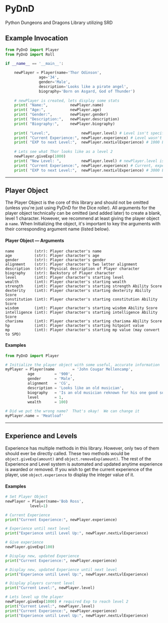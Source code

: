 # PyDnD
Python Dungeons and Dragons Library utilizing SRD


## Example Invocation

```python
from PyDnD import Player
from PyDnD import Roll

if __name__ == '__main__':
		
	newPlayer = Player(name='Thor Odinson', 
			   age='34', 
			   gender='Male', 
			   description='Looks like a pirate angel', 
			   biography='Born on Asgard, God of Thunder')
		
	# newPlayer is created, lets display some stats
	print( "Name:",          newPlayer.name)
	print( "Age:",           newPlayer.age)
	print( "Gender:",        newPlayer.gender)
	print( "Description:",   newPlayer.description)
	print( "Biography:",     newPlayer.biography)
	
	print( "Level:",              newPlayer.level) # Level isn't specified in creation, so level is 1
	print( "Current Experience:", newPlayer.experience) # Level wasn't specified, so current xp is 0
	print( "EXP to next Level:",  newPlayer.nextLvlExperience) # 1000 Experience is required to get to level 2
	
	# Lets see what Thor looks like as a level 2
	newPlayer.giveExp(1000)
	print( "New Level: ",         newPlayer.level) # newPlayer.level is automatically increased when XP threshold increases
	print( "Current Experience:", newPlayer.experience) # Current, experience after leveling up
	print( "EXP to next Level:",  newPlayer.nextLvlExperience) # 3000 Experience is required to get to level 3
  ```
***

## Player Object

  The Player Object is the core of this library and should not be omitted (unless you're just using PyDnD for the Dice roller).  All arguments for the player object technically can be omitted (and added later) to create a blank, level 1 character.  However, we recommend at least giving the player object a `name`.  When Initializing the object, it's important to key the arguments with their corresponding argument name (listed below).
  
#### Player Object — Arguments
```
name         (str): Player character's name
age          (str): Player character's age
gender       (str): Player character's gender
alignment    (str): Player character's two letter alignment
description  (str): Physical description of Player character
biography    (str): Backstory of Player character	
level        (int): Player character's starting level
wealth       (int): Player character's starting wealth	
strength     (int): Player character's starting strength Ability Score
dexterity    (int): Player character's starting dexterity Ability Score
constitution (int): Player character's starting constitution Ability Score
wisdom       (int): Player character's starting wisdom Ability Score
intelligence (int): Player character's starting intelligence Ability Score
charisma     (int): Player character's starting charisma Ability Score
hp           (int): Player character's starting hitpoint value
mp           (int): Player character's starting mp value (may convert to SPD)
```

#### Examples
```python
from PyDnD import Player

# Initialize the player object with some useful, accurate information
myPlayer = Player(name        = 'John Cougar Mellencamp',
		  age         = '900',
		  gender      = 'Male',
		  alignment   = 'CG',
		  description = 'Looks like an old musician',
		  biography   = 'Is an old musician reknown for his one good song',
		  level       = 1,
		  wealth      = 100)	  
		  
# Did we put the wrong name?  That's okay!  We can change it
myPlayer.name = 'Meatloaf'
```
***

## Experience and Levels

  Experience has multiple methods in this library.  However, only two of them should ever be directly called.  These two methods would be `object.giveExp(amount)` and `object.removeExp(amount)`.  The rest of the Experience and Level system is automated and updated anytime experience is awarded or removed.  If you wish to get the current experience of the player, use `object.experience` to display the integer value of it.

#### Examples
```python
# Set Player Object
newPlayer = Player(name='Bob Ross',
		   level=1)

# Current Experience
print("Current Experience:", newPlayer.experience)

# Experience until next level
print("Experience until Level Up:", newPlayer.nextLvlExperience)

# Give experience
newPlayer.giveExp(100)

# Display new, updated Experience
print("Current Experience:", newPlayer.experience)

# Display new, updated Experience until next level
print("Experience until Level Up:", newPlayer.nextLvlExperience)

# Display players current level
print("Current Level:", newPlayer.level)

# Lets level up the player
newPlayer.giveExp(1000) # required Exp to reach level 2
print("Current Level:", newPlayer.level)
print("Current Experience:", newPlayer.experience)
print("Experience until Level Up:", newPlayer.nextLvlExperience)
```


